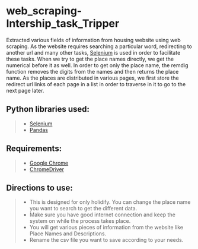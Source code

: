 # web_scraping-Intership_task_Tripper

Extracted various fields of information from housing website using web scraping. As the website requires searching a particular word, redirecting to another url and many other tasks, [Selenium](https://selenium-python.readthedocs.io/) is used in order to facilitate these tasks. When we try to get the place names directly, we get the numerical before it as well. In order to get only the place name, the remdig function removes the digits from the names and then returns the place name. As the places are distributed in various pages, we first store the redirect url links of each page in a list in order to traverse in it to go to the next page later.

## Python libraries used:
> * [Selenium](https://selenium-python.readthedocs.io/)
> * [Pandas](https://pandas.pydata.org/)


## Requirements:
> * [Google Chrome](https://www.google.com/chrome/?brand=CHBD&gclid=CjwKCAjwyo36BRAXEiwA24CwGX-VodFH-_NIx7AhJWESiWlB22zR6GlO1Alc5ruvDkacNNaW7uriohoC1B8QAvD_BwE&gclsrc=aw.ds)
> * [ChromeDriver](https://chromedriver.chromium.org/)

## Directions to use:
> * This is designed for only holidify. You can change the place name you want to search to get the different data.
> * Make sure you have good internet connection and keep the system on while the process takes place.
> * You will get various pieces of information from the website like Place Names and Descriptions.
> * Rename the csv file you want to save according to your needs.